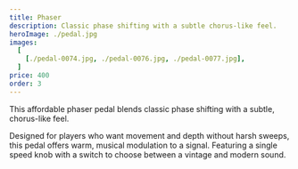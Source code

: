 ```yaml
---
title: Phaser
description: Classic phase shifting with a subtle chorus-like feel.
heroImage: ./pedal.jpg
images:
  [
    [./pedal-0074.jpg, ./pedal-0076.jpg, ./pedal-0077.jpg],
  ]
price: 400
order: 3
---
```


This affordable phaser pedal blends classic phase shifting with a subtle, chorus-like feel. 

Designed for players who want movement and depth without harsh sweeps, this pedal offers warm, musical modulation to a signal. Featuring a single speed knob with a switch to choose between a vintage and modern sound.

